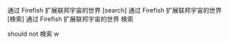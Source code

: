 通过 Firefish 扩展联邦宇宙的世界 [search]
通过 Firefish 扩展联邦宇宙的世界 [検索]
通过 Firefish 扩展联邦宇宙的世界 検索

should not 検索 w
